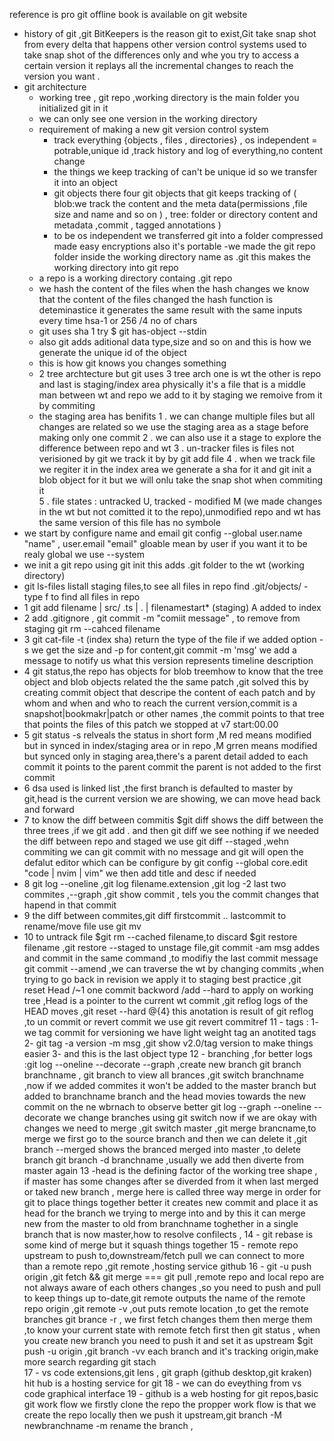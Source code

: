 reference is pro git offline book is available on git website

- history of git ,git BitKeepers is the reason git to exist,Git take snap shot from every delta that happens other version control systems used to take snap shot of the differences only and whe you try to access a certain version it replays all the incremental changes to reach the version you want .
- git architecture
  - working tree , git repo ,working directory is the main folder you initialized git in it
  - we can only see one version in the working directory
  - requirement of making a new git version control system
    - track everything {objects , files , directories} , os independent = potrable,unique id ,track history and log of everything,no content change
    - the things we keep tracking of can't be unique id so we transfer it into an object
    - git objects there four git objects that git keeps tracking of ( blob:we track the content and the meta data(permissions ,file size and name and so on ) , tree: folder or directory content and metadata ,commit , tagged annotations )
    - to be os independent we transferred git into a folder compressed made easy encryptions also it's portable
    -we made the git repo folder inside the working directory name as .git this makes the working directory into git repo 
   - a repo is a working directory containg .git repo
   - we hash the content of the files when the hash changes we know that the content of the files changed  the hash function is deteminastice it generates the same result with the same inputs every time  hsa-1 or 256 /4 no of chars 
   - git uses sha 1 try  $ git has-object --stdin 
   - also git adds aditional data type,size and so on and this is how we generate the unique id of the object 
   - this is how git knows you changes something 
   - 2 tree archtecture but git uses 3  tree arch one is wt the other is repo and last is staging/index area physically it's a file that is a middle man between wt and repo we add to it by staging we remoive from it by commiting  
   - the staging area has benifits 
   	1 . we can change multiple files but all changes are related so we use the staging area as a stage before making only one commit 
	2 . we can also use it a stage to explore the difference between repo and wt
	3 . un-tracker files is files not verisioned by git we track it by by git add file 
	4 . when we track file we regiter it in the index area we generate a sha for it and git init a blob object for it but we will onlu take the snap shot when commiting it  
	5 . file states : untracked U, tracked - modified M (we made changes in the wt but not comitted it to the repo),unmodified repo and wt has the same version of this file has no symbole  
- we start by configure name and email 
git config --global user.name "name" , user.email "email" gloable mean by user if you want it to be realy global we use --system 
- we init a git repo using git init this adds .git folder to the wt (working directory)
-  git ls-files listall staging files,to see all files in repo find .git/objects/ -type f to find all files in repo 
- 1 git add filename | src/  .ts | . | filenamestart* (staging) A added to index 
- 2  add .gitignore , git commit -m "comiit message" , to remove from staging git rm --cahced filename 
- 3 git cat-file -t (index sha) return the type of the file  if we added option -s we get the size and -p for content,git commit -m 'msg' we add a message to notify us what this version represents timeline description
- 4 git status,the repo has objects for blob treemhow to know that the tree object and blob objects related the the same patch ,git solved this by creating commit object that descripe the content of each patch and by whom and when and who to reach the current version,commit is a snapshot|bookmakr|patch or other names ,the commit points to that tree that points the files of this patch we stopped at v7 start:00.00
- 5 git status -s relveals the status in short form ,M red means modified but in synced in index/staging area or in repo ,M grren means modified but synced only in staging area,there's a parent detail added to  each commit it points to the parent commit the parent is not added to the first commit 
- 6 dsa used is linked list ,the first branch is defaulted to master by git,head is the current version we are showing, we can move head back and forward 
- 7 to know the diff between commitis $git diff shows the diff between the three trees ,if we git add . and then git diff we see nothing if we needed the diff between repo and staged we use git diff --staged  ,wehn commiting we can git commit with no message and git will open the defalut editor which can be configure by git config --global core.edit "code | nvim | vim" we then add title and desc if needed 
- 8 git log --oneline ,git log filename.extension ,git log -2 last two commites ,--graph ,git show commit , tels you the commit changes that hapend in that commit
- 9 the diff between commites,git diff firstcommit .. lastcommit to rename/move file use git mv 
- 10 to untrack file $git rm --cached filename,to discard $git restore filename ,git restore --staged to unstage file,git commit -am msg addes and commit in the same command ,to modifiy the last commit message git commit --amend ,we can traverse the wt by changing commits ,when trying to go back in revision we apply it to staging best practice ,git reset Head /~1 one commit backword  /add --hard to apply on working tree ,Head is a pointer to the current wt commit ,git reflog logs of the HEAD moves ,git reset --hard @{4} this anotation is result of git reflog ,to un commit or revert commit we use git revert commitref
11 - tags :
	1- we tag commit for versioning we have light weight tag an anotited tags 
	2- git tag -a version -m msg ,git show v2.0/tag version to make things easier 
	3- and this is the last object type 
12 - branching ,for better logs :git log --oneline --decorate --graph ,create new branch git branch branchname ,
git branch to view all brances ,git switch branchname ,now if we added commites it won't be added to the master branch but added to branchname branch and the head movies towards the new commit on the ne wbrnach to observe better git log --graph --oneline --decorate we change branches using git switch now if we are okay with changes we need to merge ,git switch master ,git merge brancname,to merge we first go to the source branch and then we can delete it ,git branch --merged shows the branced merged into master ,to delete branch git branch -d branchname ,usually we add then diverte from master again 
13 -head is the defining factor of the working tree shape , if master has some changes after se diverded from it when last merged or taked new branch , merge here is called three way merge in order for git to place things together better it creates new commit and place it as head for the branch we trying to merge into and by this it can merge new from the master to old from branchname toghether in a single branch that is now master,how to resolve confilects ,
14 - git rebase is some kind of merge but it squash things together 
15 - remote repo upstream to push to,downstream/fetch pull we can connect to more than a remote repo ,git remote ,hosting service github
16 - git -u push origin ,git fetch && git merge === git pull ,remote repo and local repo are not always aware of each others changes ,so you need to push and pull to keep things up to-date,git remote outputs the name of the remote repo origin ,git remote -v ,out puts remote location ,to get the remote branches git brance -r , we first fetch changes them then merge them ,to know your current state with remote fetch first then git status , when you create new branch you need to push it and set it as upstream $git push -u origin  ,git branch -vv each branch and it's tracking origin,make more search regarding git stach  
17 - vs code extensions,git lens , git graph (github desktop,git kraken) hit hub is a hosting service for git 
18 - we can do eveything from vs code graphical interface
19 - github is a web hosting for git repos,basic git work flow we firstly clone the repo the propper work flow is that we create the repo locally then we push it upstream,git branch -M newbranchname -m rename the branch ,

